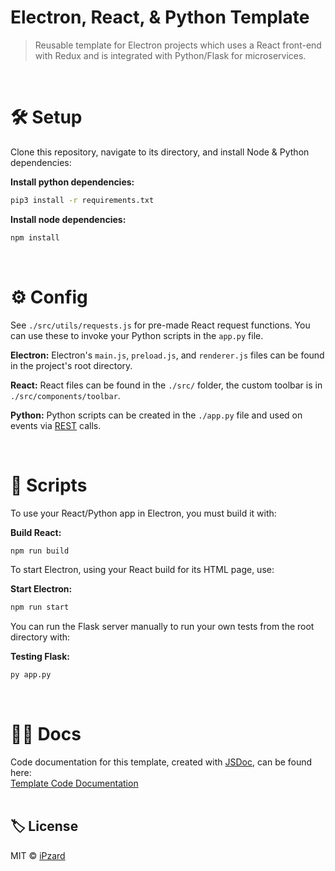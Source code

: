 # Electron, React, & Python Template
> Reusable template for Electron projects which uses a React front-end with Redux and is integrated with Python/Flask for microservices.
<br>

# 🛠️ Setup
Clone this repository, navigate to its directory, and install Node & Python dependencies:

**Install python dependencies:**
```bash
pip3 install -r requirements.txt
```

**Install node dependencies:**
```bash
npm install
```
<br>

# ⚙️ Config
See `./src/utils/requests.js` for pre-made React request functions. You can use these to invoke your Python scripts in the `app.py` file.

**Electron:** Electron's `main.js`, `preload.js`, and `renderer.js` files can be found in the project's root directory.

**React:** React files can be found in the `./src/` folder, the custom toolbar is in `./src/components/toolbar`.

**Python:** Python scripts can be created in the `./app.py` file and used on events via [REST](https://developer.mozilla.org/en-US/docs/Glossary/REST) calls.

<br>

# 📜 Scripts
To use your React/Python app in Electron, you must build it with:

**Build React:**
```bash
npm run build
```

To start Electron, using your React build for its HTML page, use:

**Start Electron:**
```bash
npm run start
```

You can run the Flask server manually to run your own tests from the root directory with:

**Testing Flask:**
```bash
py app.py
```
<br>

# 🐱‍💻 Docs
Code documentation for this template, created with [JSDoc](https://github.com/jsdoc/jsdoc), can be found here:<br>
[Template Code Documentation](https://ipzard.github.io/electron-react-python-template/)
<br><br>

## 🏷️ License

MIT © [iPzard](https://github.com/iPzard/electron-react-python-template/blob/master/LICENSE)